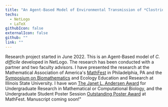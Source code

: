 ```yaml
---
title: "An Agent-Based Model of Environmental Transmission of *Clostridioides difficile* in Healthcare Settings"
techs:
  - NetLogo
  - LaTeX
githubIcon: false
externalIcon: false
github: ""
link: ""
---
```

Research project started in June 2022. This is an Agent-Based model of *C. difficile* developed in NetLogo. The research has been conducted with a partner and two faculty advisors. I have presented the research at the Mathematical Association of America's [MathFest](https://www.maa.org/sites/default/files/pdf/students/undergrad/PosterSess22%20%282%29.pdf) in Philadelphia, PA and the [Symposium on Biomathematics](https://ir.library.illinoisstate.edu/cgi/viewcontent.cgi?article=1625&context=beer) and Ecology Education and Research at Illinois State University. I have won [The Janet L. Andersen Award](https://qubeshub.org/community/groups/biosigmaa/andersen_prize) for Undergraduate Research in Mathematical or Computational Biology, and the Undergraduate Student Poster Session [Outstanding Poster Award](https://www.maa.org/sites/default/files/pdf/students/undergrad/2022%20Outstanding%20Posters%20-%20FINAL.pdf) at MathFest. Manuscript coming soon!"
